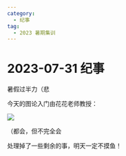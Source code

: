 ```yaml
---
category:
  - 纪事
tag:
  - 2023 暑期集训
---
```


# 2023-07-31 纪事

暑假过半力（悲

<!-- more -->

今天的图论入门由花花老师教授：

![](https://i.postimg.cc/qBm8sY5K/17d1e4afdd4d170f13e1d1907e40dfff.jpg)

（都会，但不完全会

处理掉了一些剩余的事，明天一定不摸鱼！
